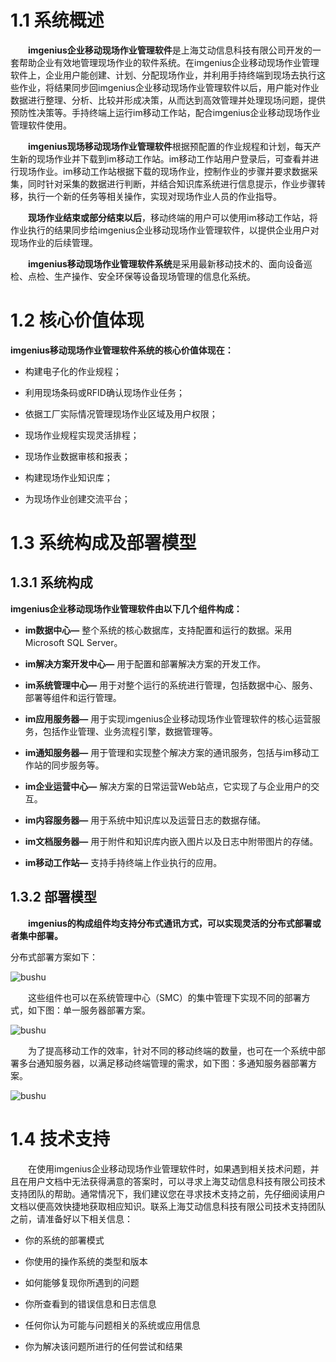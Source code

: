 # 1.1 系统概述

&ensp;&ensp;&ensp;&ensp;**imgenius企业移动现场作业管理软件**是上海艾动信息科技有限公司开发的一套帮助企业有效地管理现场作业的软件系统。在imgenius企业移动现场作业管理软件上，企业用户能创建、计划、分配现场作业，并利用手持终端到现场去执行这些作业，将结果同步回imgenius企业移动现场作业管理软件以后，用户能对作业数据进行整理、分析、比较并形成决策，从而达到高效管理并处理现场问题，提供预防性决策等。手持终端上运行im移动工作站，配合imgenius企业移动现场作业管理软件使用。

&ensp;&ensp;&ensp;&ensp;**imgenius现场移动现场作业管理软件**根据预配置的作业规程和计划，每天产生新的现场作业并下载到im移动工作站。im移动工作站用户登录后，可查看并进行现场作业。im移动工作站根据下载的现场作业，控制作业的步骤并要求数据采集，同时针对采集的数据进行判断，并结合知识库系统进行信息提示，作业步骤转移，执行一个新的任务等相关操作，实现对现场作业人员的作业指导。

&ensp;&ensp;&ensp;&ensp;**现场作业结束或部分结束以后**，移动终端的用户可以使用im移动工作站，将作业执行的结果同步给imgenius企业移动现场作业管理软件，以提供企业用户对现场作业的后续管理。

&ensp;&ensp;&ensp;&ensp;**imgenius移动现场作业管理软件系统**是采用最新移动技术的、面向设备巡检、点检、生产操作、安全环保等设备现场管理的信息化系统。

# 1.2  核心价值体现

**imgenius移动现场作业管理软件系统的核心价值体现在：**

* 构建电子化的作业规程；

* 利用现场条码或RFID确认现场作业任务；

* 依据工厂实际情况管理现场作业区域及用户权限；

* 现场作业规程实现灵活排程；

* 现场作业数据审核和报表；

* 构建现场作业知识库；

* 为现场作业创建交流平台；

# 1.3 系统构成及部署模型

## 1.3.1 系统构成

**imgenius企业移动现场作业管理软件由以下几个组件构成：**

* **im数据中心—** 整个系统的核心数据库，支持配置和运行的数据。采用Microsoft SQL Server。

* **im解决方案开发中心—** 用于配置和部署解决方案的开发工作。

* **im系统管理中心—** 用于对整个运行的系统进行管理，包括数据中心、服务、部署等组件和运行管理。

* **im应用服务器—** 用于实现imgenius企业移动现场作业管理软件的核心运营服务，包括作业管理、业务流程引擎，数据管理等。

* **im通知服务器—** 用于管理和实现整个解决方案的通讯服务，包括与im移动工作站的同步服务等。

* **im企业运营中心—** 解决方案的日常运营Web站点，它实现了与企业用户的交互。

* **im内容服务器—** 用于系统中知识库以及运营日志的数据存储。

* **im文档服务器—** 用于附件和知识库内嵌入图片以及日志中附带图片的存储。

* **im移动工作站—** 支持手持终端上作业执行的应用。

## 1.3.2 部署模型

&ensp;&ensp;&ensp;&ensp;**imgenius的构成组件均支持分布式通讯方式，可以实现灵活的分布式部署或者集中部署。**

分布式部署方案如下：

![bushu](./images/bushu1.jpg)

&ensp;&ensp;&ensp;&ensp;这些组件也可以在系统管理中心（SMC）的集中管理下实现不同的部署方式，如下图：单一服务器部署方案。

![bushu](./images/bushu2.jpg)

&ensp;&ensp;&ensp;&ensp;为了提高移动工作的效率，针对不同的移动终端的数量，也可在一个系统中部署多台通知服务器，以满足移动终端管理的需求，如下图：多通知服务器部署方案。

![bushu](./images/bushu3.jpg)

# 1.4 技术支持

&ensp;&ensp;&ensp;&ensp;在使用imgenius企业移动现场作业管理软件时，如果遇到相关技术问题，并且在用户文档中无法获得满意的答案时，可以寻求上海艾动信息科技有限公司技术支持团队的帮助。通常情况下，我们建议您在寻求技术支持之前，先仔细阅读用户文档以便高效快捷地获取相应知识。联系上海艾动信息科技有限公司技术支持团队之前，请准备好以下相关信息：

* 你的系统的部署模式

* 你使用的操作系统的类型和版本

* 如何能够复现你所遇到的问题

* 你所查看到的错误信息和日志信息

* 任何你认为可能与问题相关的系统或应用信息

* 你为解决该问题所进行的任何尝试和结果

